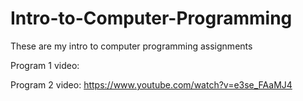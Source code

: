 # Intro-to-Computer-Programming
These are my intro to computer programming assignments 

Program 1 video: 

Program 2 video: https://www.youtube.com/watch?v=e3se_FAaMJ4
